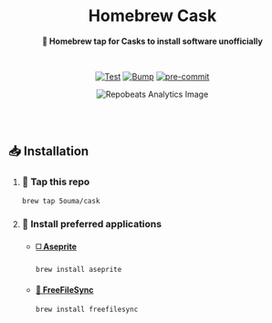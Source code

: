 <h1 align="center">Homebrew Cask</h1>

<div align="center">

**🍺 Homebrew tap for Casks to install software unofficially**

<br />

[![Test](https://img.shields.io/github/actions/workflow/status/5ouma/homebrew-cask/test.yml?label=Test&style=flat-square)](https://github.com/5ouma/homebrew-cask/actions/workflows/test.yml)
[![Bump](https://img.shields.io/github/actions/workflow/status/5ouma/homebrew-cask/bump.yml?label=Bump&style=flat-square)](https://github.com/5ouma/homebrew-cask/actions/workflows/bump.yml)
[![pre-commit](https://img.shields.io/github/actions/workflow/status/5ouma/homebrew-cask/pre-commit.yml?label=pre-commit&style=flat-square)](https://github.com/5ouma/homebrew-cask/actions/workflows/pre-commmit.yml)

![Repobeats Analytics Image](https://repobeats.axiom.co/api/embed/d1e1b9905da9f21164c879ee361a4a90e1090696.svg)

</div>

<br /><br />

## 📥 Installation

1. ### 🚰 Tap this repo

   ```sh
   brew tap 5ouma/cask
   ```

1. ### 🥫 Install preferred applications

   - #### [◻️ Aseprite](https://www.aseprite.org)

     ```sh
     brew install aseprite
     ```

   - #### [🔄 FreeFileSync](https://freefilesync.org)

     ```sh
     brew install freefilesync
     ```
